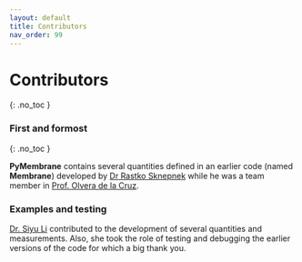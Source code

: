```yaml
---
layout: default
title: Contributors
nav_order: 99
---
```


# Contributors
{: .no_toc }

### First and formost
{: .no_toc }

**PyMembrane** contains several quantities defined in an earlier code (named **Membrane**) developed by [Dr Rastko Sknepnek](https://www.lifesci.dundee.ac.uk/people/rastko-sknepnek) while he was a team member in [Prof. Olvera de la Cruz](http://aztec.tech.northwestern.edu/modlc.html).

### Examples and testing

[Dr. Siyu Li](https://www.researchgate.net/profile/Siyu_Li23) contributed to the development of several quantities and measurements. Also, she took the role of testing and debugging the earlier versions of the code for which a big thank you. 

